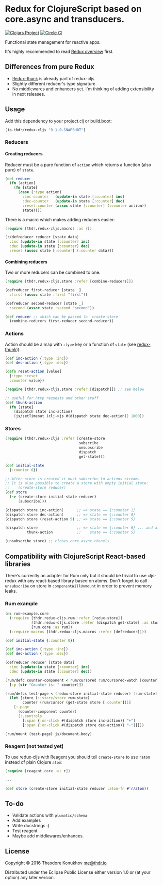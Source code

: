 # Redux for ClojureScript based on core.async and transducers. 
[![Clojars Project](https://img.shields.io/clojars/v/io.thdr/redux-cljs.svg)](https://clojars.org/io.thdr/redux-cljs) [![Circle CI](https://circleci.com/gh/konukhov/redux-cljs/tree/master.svg?style=svg)](https://circleci.com/gh/konukhov/redux-cljs/tree/master)

Functional state management for reactive apps.

It's highly recommended to read [Redux overview](https://github.com/reactjs/redux) first.

## Differences from pure Redux

+ [Redux-thunk](https://github.com/gaearon/redux-thunk) is already part of redux-cljs.
+ Slightly different reducer's type signature.
+ No middlewares and enhancers yet. I'm thinking of adding extensibility in next releases.

## Usage

Add this dependency to your project.clj or build.boot:

```clojure
[io.thdr/redux-cljs "0.1.0-SNAPSHOT"]
```

### Reducers

#### Creating reducers

Reducer must be a pure function of `action` which returns a function (also pure) of `state`.

```clojure
(def reducer
  (fn [action]
    (fn [state]
      (case (:type action)
        :inc-counter   (update-in state [:counter] inc)
        :dec-counter   (update-in state [:counter] dec)
        :reset-counter (assoc state [:counter] (:counter action))
        state))))
```

There is a macro which makes adding reducers easier:

```clojure
(require [thdr.redux-cljs.macros :as r])

(r/defreducer reducer [state data]
  :inc (update-in state [:counter] inc)
  :dec (update-in state [:counter] dec)
  :reset (assoc state [:counter] (:counter data)))
```

#### Combining reducers
 
 Two or more reducers can be combined to one.

```clojure
(require [thdr.redux-cljs.store :refer [combine-reducers]])

(defreducer first-reducer [state _]
  :first (assoc state :first "first"))

(defreducer second-reducer [state _]
  :second (assoc state :second "second"))

(def reducer ;; which can be passed to `create-store`
  (combine-reducers first-reducer second-reducer))
```

### Actions

Action should be a map with `:type` key or a function of `state` (see [redux-thunk](https://github.com/gaearon/redux-thunk))).

```clojure
(def inc-action {:type :inc})
(def dec-action {:type :dec})

(defn reset-action [value]
  {:type :reset
  :counter value})

(require [thdr.redux-cljs.store :refer [dispatch]]) ;; see below

;; useful for http requests and other stuff
(def thunk-action
  (fn [state]
    (dispatch state inc-action)
    (js/setTimeout (clj->js #(dispatch state dec-action)) 1000))
```

### Stores

```clojure
(require [thdr.redux-cljs :refer [create-store
                                  subscribe
                                  unsubscribe
                                  dispatch
                                  get-state]])

(def initial-state
  {:counter 0})

;; After store is created it must subscribe to actions stream.
;; It is also possible to create a store with empty initial state:
;;    (create-store reducer)
(def store
  (-> (create-store initial-state reducer)
      (subscribe)))

(dispatch store inc-action)      ;; => state == {:counter 1}
(dispatch store dec-action)      ;; => state == {:counter 0}
(dispatch store (reset-action 5) ;; => state == {:counter 5}

(dispatch store                  ;; => state == {:counter 6} ... and after 1 second
          thunk-action           ;;    state == {:counter 5}

(unsubscribe store) ;; closes core.async chanels
```

## Compatibility with ClojureScript React-based libraries

There's currently an adapter for Rum only but it should be trivial to use cljs-redux with any react-based library based on atoms. Don't forget to call `unsubscribe` on store in `componentWillUnmount` in order to prevent memory leaks.

### Rum example

```clojure
(ns rum-example.core
  (:require [thdr.redux-cljs.rum :refer [redux-store]]
            [thdr.redux-cljs.store :refer [dispatch get-state] :as store]
            [rum.core :as rum])
  (:require-macros [thdr.redux-cljs.macros :refer [defreducer]]))

(def initial-state {:counter 0})

(def inc-action {:type :inc})
(def dec-action {:type :dec})

(defreducer reducer [state data]
  :inc (update-in state [:counter] inc)
  :dec (update-in state [:counter] dec))

(rum/defc counter-component < rum/cursored rum/cursored-watch [counter]
  [:p (str "Counter is: " counter)])

(rum/defcs test-page < (redux-store initial-state reducer) [rum-state]
  (let [store (::store/store rum-state)
        counter (rum/cursor (get-state store [:counter]))]
    [:.page
	  (counter-component counter)
	  [:.controls
	    [:span {:on-click #(dispatch store inc-action)} "+"]
	    [:span {:on-click #(dispatch store dec-action)} "-"]]]))

(rum/mount (test-page) js/document.body)
```

### Reagent (not tested yet)

To use redux-cljs with Reagent you should tell `create-store` to use `ratom` instead of plain Clojure `atom`:

```clojure
(require [reagent.core :as r])

...

(def store (create-store initial-state reducer :atom-fn #'r/atom))
```

## To-do

+ Validate actions with `plumatic/schema`
+ Add examples
+ Write docstrings :)
+ Test reagent
+ Maybe add middlewares/enhances.


## License

Copyright © 2016 Theodore Konukhov <me@thdr.io>

Distributed under the Eclipse Public License either version 1.0 or (at your option) any later version.
